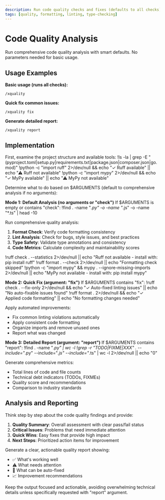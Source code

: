 ```yaml
---
description: Run code quality checks and fixes (defaults to all checks)
tags: [quality, formatting, linting, type-checking]
---
```


# Code Quality Analysis

Run comprehensive code quality analysis with smart defaults. No parameters needed for basic usage.

## Usage Examples

**Basic usage (runs all checks):**
```
/xquality
```

**Quick fix common issues:**
```
/xquality fix
```

**Generate detailed report:**
```
/xquality report
```

## Implementation

First, examine the project structure and available tools:
!ls -la | grep -E "(pyproject.toml|setup.py|requirements.txt|package.json|composer.json|go.mod)"
!python -c "import ruff" 2>/dev/null && echo "✓ Ruff available" || echo "⚠ Ruff not available"
!python -c "import mypy" 2>/dev/null && echo "✓ MyPy available" || echo "⚠ MyPy not available"

Determine what to do based on $ARGUMENTS (default to comprehensive analysis if no arguments):

**Mode 1: Default Analysis (no arguments or "check")**
If $ARGUMENTS is empty or contains "check":
!find . -name "*.py" -o -name "*.js" -o -name "*.ts" | head -10

Run comprehensive quality analysis:
1. **Format Check**: Verify code formatting consistency
2. **Lint Analysis**: Check for bugs, style issues, and best practices  
3. **Type Safety**: Validate type annotations and consistency
4. **Code Metrics**: Calculate complexity and maintainability scores

!ruff check . --statistics 2>/dev/null || echo "Ruff not available - install with: pip install ruff"
!ruff format . --check 2>/dev/null || echo "Formatting check skipped"
!python -c "import mypy" && mypy . --ignore-missing-imports 2>/dev/null || echo "MyPy not available - install with: pip install mypy"

**Mode 2: Quick Fix (argument: "fix")**
If $ARGUMENTS contains "fix":
!ruff check . --fix-only 2>/dev/null && echo "✓ Auto-fixed linting issues" || echo "No auto-fixable issues found"
!ruff format . 2>/dev/null && echo "✓ Applied code formatting" || echo "No formatting changes needed"

Apply automated improvements:
- Fix common linting violations automatically
- Apply consistent code formatting
- Organize imports and remove unused ones
- Report what was changed

**Mode 3: Detailed Report (argument: "report")**
If $ARGUMENTS contains "report":
!find . -name "*.py" | wc -l
!grep -r "TODO\|FIXME\|XXX" . --include="*.py" --include="*.js" --include="*.ts" | wc -l 2>/dev/null || echo "0"

Generate comprehensive metrics:
- Total lines of code and file counts
- Technical debt indicators (TODOs, FIXMEs)
- Quality score and recommendations
- Comparison to industry standards

## Analysis and Reporting

Think step by step about the code quality findings and provide:

1. **Quality Summary**: Overall assessment with clear pass/fail status
2. **Critical Issues**: Problems that need immediate attention
3. **Quick Wins**: Easy fixes that provide high impact
4. **Next Steps**: Prioritized action items for improvement

Generate a clear, actionable quality report showing:
- ✅ What's working well
- ⚠️ What needs attention  
- 🔧 What can be auto-fixed
- 📈 Improvement recommendations

Keep the output focused and actionable, avoiding overwhelming technical details unless specifically requested with "report" argument.